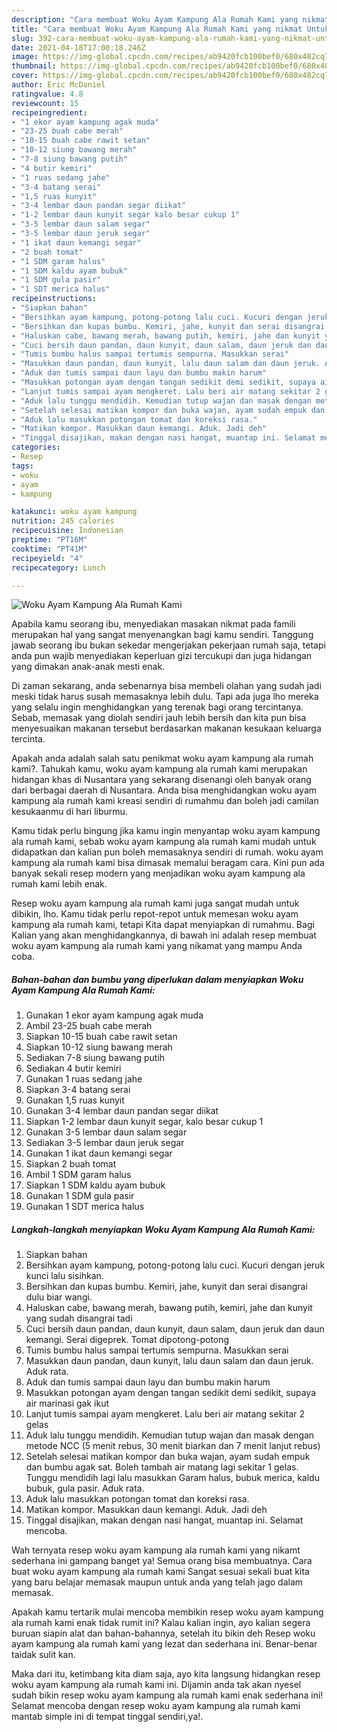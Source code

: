 ```yaml
---
description: "Cara membuat Woku Ayam Kampung Ala Rumah Kami yang nikmat Untuk Jualan"
title: "Cara membuat Woku Ayam Kampung Ala Rumah Kami yang nikmat Untuk Jualan"
slug: 392-cara-membuat-woku-ayam-kampung-ala-rumah-kami-yang-nikmat-untuk-jualan
date: 2021-04-18T17:00:18.246Z
image: https://img-global.cpcdn.com/recipes/ab9420fcb100bef0/680x482cq70/woku-ayam-kampung-ala-rumah-kami-foto-resep-utama.jpg
thumbnail: https://img-global.cpcdn.com/recipes/ab9420fcb100bef0/680x482cq70/woku-ayam-kampung-ala-rumah-kami-foto-resep-utama.jpg
cover: https://img-global.cpcdn.com/recipes/ab9420fcb100bef0/680x482cq70/woku-ayam-kampung-ala-rumah-kami-foto-resep-utama.jpg
author: Eric McDaniel
ratingvalue: 4.8
reviewcount: 15
recipeingredient:
- "1 ekor ayam kampung agak muda"
- "23-25 buah cabe merah"
- "10-15 buah cabe rawit setan"
- "10-12 siung bawang merah"
- "7-8 siung bawang putih"
- "4 butir kemiri"
- "1 ruas sedang jahe"
- "3-4 batang serai"
- "1,5 ruas kunyit"
- "3-4 lembar daun pandan segar diikat"
- "1-2 lembar daun kunyit segar kalo besar cukup 1"
- "3-5 lembar daun salam segar"
- "3-5 lembar daun jeruk segar"
- "1 ikat daun kemangi segar"
- "2 buah tomat"
- "1 SDM garam halus"
- "1 SDM kaldu ayam bubuk"
- "1 SDM gula pasir"
- "1 SDT merica halus"
recipeinstructions:
- "Siapkan bahan"
- "Bersihkan ayam kampung, potong-potong lalu cuci. Kucuri dengan jeruk kunci lalu sisihkan."
- "Bersihkan dan kupas bumbu. Kemiri, jahe, kunyit dan serai disangrai dulu biar wangi."
- "Haluskan cabe, bawang merah, bawang putih, kemiri, jahe dan kunyit yang sudah disangrai tadi"
- "Cuci bersih daun pandan, daun kunyit, daun salam, daun jeruk dan daun kemangi. Serai digeprek. Tomat dipotong-potong"
- "Tumis bumbu halus sampai tertumis sempurna. Masukkan serai"
- "Masukkan daun pandan, daun kunyit, lalu daun salam dan daun jeruk. Aduk rata."
- "Aduk dan tumis sampai daun layu dan bumbu makin harum"
- "Masukkan potongan ayam dengan tangan sedikit demi sedikit, supaya air marinasi gak ikut"
- "Lanjut tumis sampai ayam mengkeret. Lalu beri air matang sekitar 2 gelas"
- "Aduk lalu tunggu mendidih. Kemudian tutup wajan dan masak dengan metode NCC (5 menit rebus, 30 menit biarkan dan 7 menit lanjut rebus)"
- "Setelah selesai matikan kompor dan buka wajan, ayam sudah empuk dan bumbu agak sat. Boleh tambah air matang lagi sekitar 1 gelas. Tunggu mendidih lagi lalu masukkan Garam halus, bubuk merica, kaldu bubuk, gula pasir. Aduk rata."
- "Aduk lalu masukkan potongan tomat dan koreksi rasa."
- "Matikan kompor. Masukkan daun kemangi. Aduk. Jadi deh"
- "Tinggal disajikan, makan dengan nasi hangat, muantap ini. Selamat mencoba."
categories:
- Resep
tags:
- woku
- ayam
- kampung

katakunci: woku ayam kampung 
nutrition: 245 calories
recipecuisine: Indonesian
preptime: "PT16M"
cooktime: "PT41M"
recipeyield: "4"
recipecategory: Lunch

---
```



![Woku Ayam Kampung Ala Rumah Kami](https://img-global.cpcdn.com/recipes/ab9420fcb100bef0/680x482cq70/woku-ayam-kampung-ala-rumah-kami-foto-resep-utama.jpg)

Apabila kamu seorang ibu, menyediakan masakan nikmat pada famili merupakan hal yang sangat menyenangkan bagi kamu sendiri. Tanggung jawab seorang ibu bukan sekedar mengerjakan pekerjaan rumah saja, tetapi anda pun wajib menyediakan keperluan gizi tercukupi dan juga hidangan yang dimakan anak-anak mesti enak.

Di zaman  sekarang, anda sebenarnya bisa membeli olahan yang sudah jadi meski tidak harus susah memasaknya lebih dulu. Tapi ada juga lho mereka yang selalu ingin menghidangkan yang terenak bagi orang tercintanya. Sebab, memasak yang diolah sendiri jauh lebih bersih dan kita pun bisa menyesuaikan makanan tersebut berdasarkan makanan kesukaan keluarga tercinta. 



Apakah anda adalah salah satu penikmat woku ayam kampung ala rumah kami?. Tahukah kamu, woku ayam kampung ala rumah kami merupakan hidangan khas di Nusantara yang sekarang disenangi oleh banyak orang dari berbagai daerah di Nusantara. Anda bisa menghidangkan woku ayam kampung ala rumah kami kreasi sendiri di rumahmu dan boleh jadi camilan kesukaanmu di hari liburmu.

Kamu tidak perlu bingung jika kamu ingin menyantap woku ayam kampung ala rumah kami, sebab woku ayam kampung ala rumah kami mudah untuk didapatkan dan kalian pun boleh memasaknya sendiri di rumah. woku ayam kampung ala rumah kami bisa dimasak memalui beragam cara. Kini pun ada banyak sekali resep modern yang menjadikan woku ayam kampung ala rumah kami lebih enak.

Resep woku ayam kampung ala rumah kami juga sangat mudah untuk dibikin, lho. Kamu tidak perlu repot-repot untuk memesan woku ayam kampung ala rumah kami, tetapi Kita dapat menyiapkan di rumahmu. Bagi Kalian yang akan menghidangkannya, di bawah ini adalah resep membuat woku ayam kampung ala rumah kami yang nikamat yang mampu Anda coba.

<!--inarticleads1-->

##### Bahan-bahan dan bumbu yang diperlukan dalam menyiapkan Woku Ayam Kampung Ala Rumah Kami:

1. Gunakan 1 ekor ayam kampung agak muda
1. Ambil 23-25 buah cabe merah
1. Siapkan 10-15 buah cabe rawit setan
1. Siapkan 10-12 siung bawang merah
1. Sediakan 7-8 siung bawang putih
1. Sediakan 4 butir kemiri
1. Gunakan 1 ruas sedang jahe
1. Siapkan 3-4 batang serai
1. Gunakan 1,5 ruas kunyit
1. Gunakan 3-4 lembar daun pandan segar diikat
1. Siapkan 1-2 lembar daun kunyit segar, kalo besar cukup 1
1. Gunakan 3-5 lembar daun salam segar
1. Sediakan 3-5 lembar daun jeruk segar
1. Gunakan 1 ikat daun kemangi segar
1. Siapkan 2 buah tomat
1. Ambil 1 SDM garam halus
1. Siapkan 1 SDM kaldu ayam bubuk
1. Gunakan 1 SDM gula pasir
1. Gunakan 1 SDT merica halus




<!--inarticleads2-->

##### Langkah-langkah menyiapkan Woku Ayam Kampung Ala Rumah Kami:

1. Siapkan bahan
1. Bersihkan ayam kampung, potong-potong lalu cuci. Kucuri dengan jeruk kunci lalu sisihkan.
1. Bersihkan dan kupas bumbu. Kemiri, jahe, kunyit dan serai disangrai dulu biar wangi.
1. Haluskan cabe, bawang merah, bawang putih, kemiri, jahe dan kunyit yang sudah disangrai tadi
1. Cuci bersih daun pandan, daun kunyit, daun salam, daun jeruk dan daun kemangi. Serai digeprek. Tomat dipotong-potong
1. Tumis bumbu halus sampai tertumis sempurna. Masukkan serai
1. Masukkan daun pandan, daun kunyit, lalu daun salam dan daun jeruk. Aduk rata.
1. Aduk dan tumis sampai daun layu dan bumbu makin harum
1. Masukkan potongan ayam dengan tangan sedikit demi sedikit, supaya air marinasi gak ikut
1. Lanjut tumis sampai ayam mengkeret. Lalu beri air matang sekitar 2 gelas
1. Aduk lalu tunggu mendidih. Kemudian tutup wajan dan masak dengan metode NCC (5 menit rebus, 30 menit biarkan dan 7 menit lanjut rebus)
1. Setelah selesai matikan kompor dan buka wajan, ayam sudah empuk dan bumbu agak sat. Boleh tambah air matang lagi sekitar 1 gelas. Tunggu mendidih lagi lalu masukkan Garam halus, bubuk merica, kaldu bubuk, gula pasir. Aduk rata.
1. Aduk lalu masukkan potongan tomat dan koreksi rasa.
1. Matikan kompor. Masukkan daun kemangi. Aduk. Jadi deh
1. Tinggal disajikan, makan dengan nasi hangat, muantap ini. Selamat mencoba.




Wah ternyata resep woku ayam kampung ala rumah kami yang nikamt sederhana ini gampang banget ya! Semua orang bisa membuatnya. Cara buat woku ayam kampung ala rumah kami Sangat sesuai sekali buat kita yang baru belajar memasak maupun untuk anda yang telah jago dalam memasak.

Apakah kamu tertarik mulai mencoba membikin resep woku ayam kampung ala rumah kami enak tidak rumit ini? Kalau kalian ingin, ayo kalian segera buruan siapin alat dan bahan-bahannya, setelah itu bikin deh Resep woku ayam kampung ala rumah kami yang lezat dan sederhana ini. Benar-benar taidak sulit kan. 

Maka dari itu, ketimbang kita diam saja, ayo kita langsung hidangkan resep woku ayam kampung ala rumah kami ini. Dijamin anda tak akan nyesel sudah bikin resep woku ayam kampung ala rumah kami enak sederhana ini! Selamat mencoba dengan resep woku ayam kampung ala rumah kami mantab simple ini di tempat tinggal sendiri,ya!.

